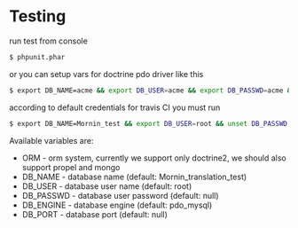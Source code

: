 # Testing

run test from console

``` bash
$ phpunit.phar
```

or you can setup vars for doctrine pdo driver like this

``` bash
$ export DB_NAME=acme && export DB_USER=acme && export DB_PASSWD=acme && export DB=mysql && export DB_HOST=acme && phpunit.phar
```

according to default credentials for travis CI you must run

``` bash
$ export DB_NAME=Mornin_test && export DB_USER=root && unset DB_PASSWD && unset DB && unset DB_HOST && phpunit.phar
```

Available variables are:
 - ORM - orm system, currently we support only doctrine2, we should also support propel and mongo
 - DB_NAME - database name (default: Mornin_translation_test)
 - DB_USER - database user name (default: root)
 - DB_PASSWD - database user password (default: null)
 - DB_ENGINE - database engine (default: pdo_mysql)
 - DB_PORT - database port (default: null)
